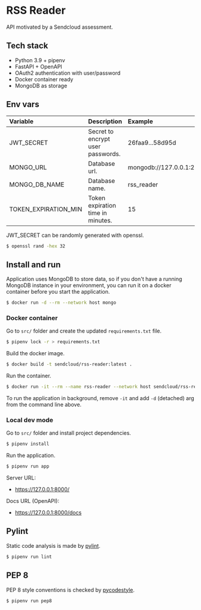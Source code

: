 # RSS Reader

API motivated by a Sendcloud assessment.

## Tech stack

- Python 3.9 + pipenv
- FastAPI + OpenAPI
- OAuth2 authentication with user/password
- Docker container ready
- MongoDB as storage

## Env vars

| Variable | Description | Example |
|:---------|:------------|:--------|
| JWT_SECRET | Secret to encrypt user passwords. | 26faa9...58d95d |
| MONGO_URL | Database url. | mongodb://127.0.0.1:21017 |
| MONGO_DB_NAME | Database name. | rss_reader |
| TOKEN_EXPIRATION_MIN | Token expiration time in minutes. | 15 |

JWT_SECRET can be randomly generated with openssl.

```sh
$ openssl rand -hex 32
```

## Install and run

Application uses MongoDB to store data, so if you don't have a running MongoDB instance in your environment,
you can run it on a docker container before you start the application.

```sh
$ docker run -d --rm --network host mongo
```

### Docker container

Go to `src/` folder and create the updated `requirements.txt` file.

```sh
$ pipenv lock -r > requirements.txt
```

Build the docker image.

```sh
$ docker build -t sendcloud/rss-reader:latest .
```

Run the container.

```sh
$ docker run -it --rm --name rss-reader --network host sendcloud/rss-reader:latest
```

To run the application in background, remove `-it` and add `-d` (detached) arg from the command line above.

### Local dev mode

Go to `src/` folder and install project dependencies.

```sh
$ pipenv install
```

Run the application.

```sh
$ pipenv run app
```

Server URL:
- https://127.0.0.1:8000/

Docs URL (OpenAPI):
  - https://127.0.0.1:8000/docs

## Pylint

Static code analysis is made by [pylint](https://pylint.pycqa.org/).

```sh
$ pipenv run lint
```

## PEP 8

PEP 8 style conventions is checked by [pycodestyle](https://github.com/PyCQA/pycodestyle).

```sh
$ pipenv run pep8
```
